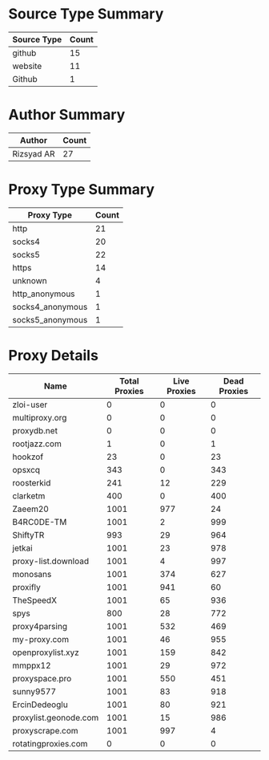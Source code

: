 # Source Type Summary

| Source Type | Count |
|-------------|-------|
| github | 15 |
| website | 11 |
| Github | 1 |


# Author Summary

| Author | Count |
|--------|-------|
| Rizsyad AR | 27 |


# Proxy Type Summary

| Proxy Type | Count |
|------------|-------|
| http | 21 |
| socks4 | 20 |
| socks5 | 22 |
| https | 14 |
| unknown | 4 |
| http_anonymous | 1 |
| socks4_anonymous | 1 |
| socks5_anonymous | 1 |


# Proxy Details

| Name | Total Proxies | Live Proxies | Dead Proxies |
|------|---------------|--------------|---------------|
| zloi-user | 0 | 0 | 0 |
| multiproxy.org | 0 | 0 | 0 |
| proxydb.net | 0 | 0 | 0 |
| rootjazz.com | 1 | 0 | 1 |
| hookzof | 23 | 0 | 23 |
| opsxcq | 343 | 0 | 343 |
| roosterkid | 241 | 12 | 229 |
| clarketm | 400 | 0 | 400 |
| Zaeem20 | 1001 | 977 | 24 |
| B4RC0DE-TM | 1001 | 2 | 999 |
| ShiftyTR | 993 | 29 | 964 |
| jetkai | 1001 | 23 | 978 |
| proxy-list.download | 1001 | 4 | 997 |
| monosans | 1001 | 374 | 627 |
| proxifly | 1001 | 941 | 60 |
| TheSpeedX | 1001 | 65 | 936 |
| spys | 800 | 28 | 772 |
| proxy4parsing | 1001 | 532 | 469 |
| my-proxy.com | 1001 | 46 | 955 |
| openproxylist.xyz | 1001 | 159 | 842 |
| mmppx12 | 1001 | 29 | 972 |
| proxyspace.pro | 1001 | 550 | 451 |
| sunny9577 | 1001 | 83 | 918 |
| ErcinDedeoglu | 1001 | 80 | 921 |
| proxylist.geonode.com | 1001 | 15 | 986 |
| proxyscrape.com | 1001 | 997 | 4 |
| rotatingproxies.com | 0 | 0 | 0 |
